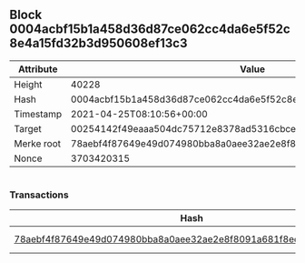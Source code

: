 ## Block 0004acbf15b1a458d36d87ce062cc4da6e5f52c8e4a15fd32b3d950608ef13c3

Attribute | Value
--- | ---
Height | 40228
Hash | 0004acbf15b1a458d36d87ce062cc4da6e5f52c8e4a15fd32b3d950608ef13c3
Timestamp | 2021-04-25T08:10:56+00:00
Target | 00254142f49eaaa504dc75712e8378ad5316cbcead634704b3734b6271167cc4
Merke root | 78aebf4f87649e49d074980bba8a0aee32ae2e8f8091a681f8ed940b620b133d
Nonce | 3703420315

```

```

### Transactions

Hash | Amount
--- | ---
[78aebf4f87649e49d074980bba8a0aee32ae2e8f8091a681f8ed940b620b133d](78aebf4f87649e49d074980bba8a0aee32ae2e8f8091a681f8ed940b620b133d.md) | 10.00000000 SKEPTI 
